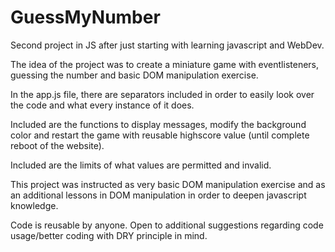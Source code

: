 # GuessMyNumber

Second project in JS after just starting with learning javascript and WebDev.

The idea of the project was to create a miniature game with eventlisteners, guessing the number and basic DOM manipulation exercise.

In the app.js file, there are separators included in order to easily look over the code and what every instance of it does.

Included are the functions to display messages, modify the background color and restart the game with reusable highscore value (until complete reboot of the website).

Included are the limits of what values are permitted and invalid. 

This project was instructed as very basic DOM manipulation exercise and as an additional lessons in DOM manipulation in order to deepen javascript knowledge.

Code is reusable by anyone. Open to additional suggestions regarding code usage/better coding with DRY principle in mind.
